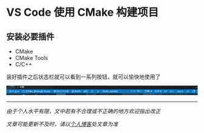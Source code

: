 # VS Code 使用 CMake 构建项目

## 安装必要插件

* CMake
* CMake Tools
* C/C++

装好插件之后状态栏就可以看到一系列按钮，就可以愉快地使用了

![01](img/004/01.png)






***
*由于个人水平有限，文中若有不合理或不正确的地方欢迎指出改正*

*文章可能更新不及时，请以[个人博客](https://zcteo.top/)处文章为准*


